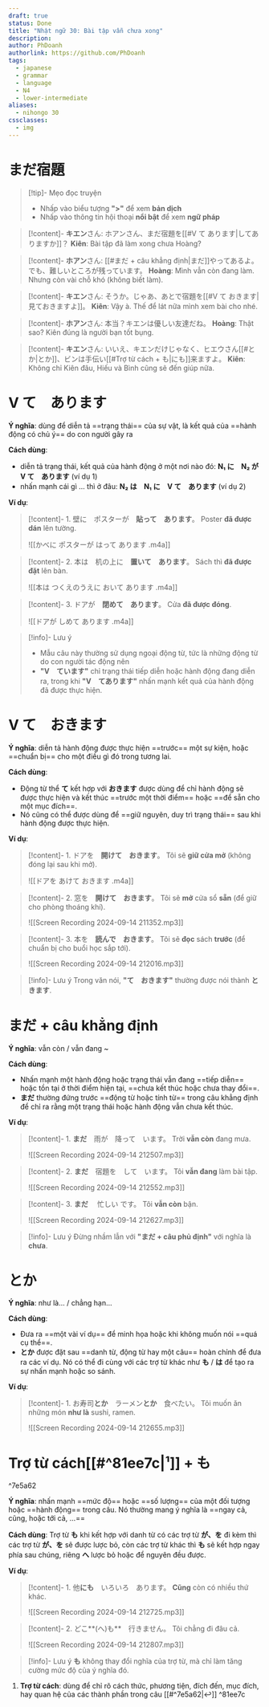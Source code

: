 ```yaml
---
draft: true
status: Done
title: "Nhật ngữ 30: Bài tập vẫn chưa xong"
description:
author: PhDoanh
authorlink: https://github.com/PhDoanh
tags:
  - japanese
  - grammar
  - language
  - N4
  - lower-intermediate
aliases:
  - nihongo 30
cssclasses:
  - img
---
```

# まだ宿題
> [!tip]- Mẹo đọc truyện
> - Nhấp vào biểu tượng **">"** để xem **bản dịch**
> - Nhấp vào thông tin hội thoại **nổi bật** để xem **ngữ pháp**

> [!content]- **キエン**さん: ホアンさん、まだ宿題を[[#V て あります|してありますか]]？
> **Kiên**: Bài tập đã làm xong chưa Hoàng?

> [!content]- **ホアン**さん: [[#まだ + câu khẳng định|まだ]]やってあるよ。でも、難しいところが残っています。
> **Hoàng**: Mình vẫn còn đang làm. Nhưng còn vài chỗ khó (không biết làm).

> [!content]- **キエン**さん: そうか。じゃあ、あとで宿題を[[#V て おきます|見ておきますよ]]。
> **Kiên**: Vậy à. Thế để lát nữa mình xem bài cho nhé.

> [!content]- **ホアン**さん: 本当？キエンは優しい友達だね。
> **Hoàng**: Thật sao? Kiên đúng là người bạn tốt bụng.

> [!content]- **キエン**さん: いいえ、キエンだけじゃなく、ヒエウさん[[#とか|とか]]、ビンは手伝い[[#Trợ từ cách + も|にも]]来ますよ。
> **Kiên**: Không chỉ Kiên đâu, Hiếu và Bình cũng sẽ đến giúp nữa.

# V て　あります
**Ý nghĩa**: dùng để diễn tả ==trạng thái== của sự vật, là kết quả của ==hành động có chủ ý== do con người gây ra

**Cách dùng**:
- diễn tả trạng thái, kết quả của hành động ở một nơi nào đó: **N₁ に　N₂ が　V て　あります** (ví dụ 1)
- nhấn mạnh cái gì ... thì ở đâu: **N₂ は　N₁ に　V て　あります** (ví dụ 2)

**Ví dụ**:
> [!content]- 1\. 壁に　ポスターが　**貼って　あります**。
> Poster **đã được dán** lên tường.
> 
> ![[かべに ポスターが はって あります .m4a]]

> [!content]- 2\. 本は　机の上に　**置いて　あります**。
> Sách thì **đã được đặt** lên bàn.
> 
> ![[本は つくえのうえに おいて あります .m4a]]

> [!content]- 3\. ドアが　**閉めて　あります**。
> Cửa **đã được đóng**.
> 
> ![[ドアが しめて あります .m4a]]

> [!info]- Lưu ý
> - Mẫu câu này thường sử dụng ngoại động từ, tức là những động từ do con người tác động nên
> - **"V　ています"** chỉ trạng thái tiếp diễn hoặc hành động đang diễn ra, trong khi **"V　てあります"** nhấn mạnh kết quả của hành động đã được thực hiện.

# V て　おきます
**Ý nghĩa**: diễn tả hành động được thực hiện ==trước== một sự kiện, hoặc ==chuẩn bị== cho một điều gì đó trong tương lai.

**Cách dùng**:
- Động từ thể **て** kết hợp với **おきます** được dùng để chỉ hành động sẽ được thực hiện và kết thúc ==trước một thời điểm== hoặc ==để sẵn cho một mục đích==.
- Nó cũng có thể được dùng để ==giữ nguyên, duy trì trạng thái== sau khi hành động được thực hiện.

**Ví dụ**:
> [!content]- 1\. ドアを　**開けて　おきます**。
> Tôi sẽ **giữ cửa mở** (không đóng lại sau khi mở).
> 
> ![[ドアを あけて おきます .m4a]]

> [!content]- 2\. 窓を　**開けて　おきます**。
> Tôi sẽ **mở** cửa sổ **sẵn** (để giữ cho phòng thoáng khí).
> 
> ![[Screen Recording 2024-09-14 211352.mp3]]

> [!content]- 3\. 本を　**読んで　おきます**。
> Tôi sẽ **đọc** sách **trước** (để chuẩn bị cho buổi học sắp tới).
> 
> ![[Screen Recording 2024-09-14 212016.mp3]]

> [!info]- Lưu ý
> Trong văn nói, **"て　おきます"** thường được nói thành **ときます**.

# まだ + câu khẳng định
**Ý nghĩa**: vẫn còn / vẫn đang ~

**Cách dùng**:
- Nhấn mạnh một hành động hoặc trạng thái vẫn đang ==tiếp diễn== hoặc tồn tại ở thời điểm hiện tại, ==chưa kết thúc hoặc chưa thay đổi==.
- **まだ** thường đứng trước ==động từ hoặc tính từ== trong câu khẳng định để chỉ ra rằng một trạng thái hoặc hành động vẫn chưa kết thúc.

**Ví dụ**:
> [!content]- 1\. **まだ**　雨が　降って　います。
> Trời **vẫn còn** đang mưa.
> 
> ![[Screen Recording 2024-09-14 212507.mp3]]

> [!content]- 2\. **まだ**　宿題を　して　います。
> Tôi **vẫn đang** làm bài tập.
> 
> ![[Screen Recording 2024-09-14 212552.mp3]]

> [!content]- 3\. **まだ** 　忙しい です。
> Tôi **vẫn còn** bận.
> 
> ![[Screen Recording 2024-09-14 212627.mp3]]

> [!info]- Lưu ý
> Đừng nhầm lẫn với **"まだ + câu phủ định"** với nghĩa là **chưa**.

# とか
**Ý nghĩa**: như là... / chẳng hạn...

**Cách dùng**:
- Đưa ra ==một vài ví dụ== để minh họa hoặc khi không muốn nói ==quá cụ thể==.
- **とか** được đặt sau ==danh từ, động từ hay một câu== hoàn chỉnh để đưa ra các ví dụ. Nó có thể đi cùng với các trợ từ khác như **も** / **は** để tạo ra sự nhấn mạnh hoặc so sánh.

**Ví dụ**:
> [!content]- 1\. お寿司**とか**　ラーメン**とか**　食べたい。
> Tôi muốn ăn những món **như là** sushi, ramen.
> 
> ![[Screen Recording 2024-09-14 212655.mp3]]

# Trợ từ cách[[#^81ee7c|¹]] + も

^7e5a62

**Ý nghĩa**: nhấn mạnh ==mức độ== hoặc ==số lượng== của một đối tượng hoặc ==hành động== trong câu. Nó thường mang ý nghĩa là ==ngay cả, cũng, hoặc tới cả, ...==

**Cách dùng**: Trợ từ **も** khi kết hợp với danh từ có các trợ từ **が、を** đi kèm thì các trợ từ **が、を** sẽ được lược bỏ, còn các trợ từ khác thì **も** sẽ kết hợp ngay phía sau chúng, riêng **へ** lược bỏ hoặc để nguyên đều được.

**Ví dụ**:
> [!content]- 1\. 他**にも**　いろいろ　あります。
> **Cũng** còn có nhiều thứ khác.
> 
> ![[Screen Recording 2024-09-14 212725.mp3]]

> [!content]- 2\. どこ**(へ)も**　行きません。
> Tôi chẳng đi đâu cả.
> 
> ![[Screen Recording 2024-09-14 212807.mp3]]

> [!info]- Lưu ý
> **も** không thay đổi nghĩa của trợ từ, mà chỉ làm tăng cường mức độ của ý nghĩa đó.

1. **Trợ từ cách**: dùng để chỉ rõ cách thức, phương tiện, đích đến, mục đích, hay quan hệ của các thành phần trong câu [[#^7e5a62|↩️]] ^81ee7c


